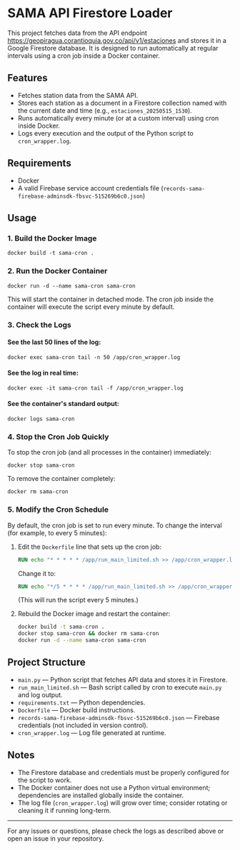 # SAMA API Firestore Loader

This project fetches data from the API endpoint https://geopiragua.corantioquia.gov.co/api/v1/estaciones and stores it in a Google Firestore database. It is designed to run automatically at regular intervals using a cron job inside a Docker container.

## Features
- Fetches station data from the SAMA API.
- Stores each station as a document in a Firestore collection named with the current date and time (e.g., `estaciones_20250515_1530`).
- Runs automatically every minute (or at a custom interval) using cron inside Docker.
- Logs every execution and the output of the Python script to `cron_wrapper.log`.

## Requirements
- Docker
- A valid Firebase service account credentials file (`records-sama-firebase-adminsdk-fbsvc-515269b6c0.json`)

## Usage

### 1. Build the Docker Image

```
docker build -t sama-cron .
```

### 2. Run the Docker Container

```
docker run -d --name sama-cron sama-cron
```

This will start the container in detached mode. The cron job inside the container will execute the script every minute by default.

### 3. Check the Logs

#### See the last 50 lines of the log:
```
docker exec sama-cron tail -n 50 /app/cron_wrapper.log
```

#### See the log in real time:
```
docker exec -it sama-cron tail -f /app/cron_wrapper.log
```

#### See the container's standard output:
```
docker logs sama-cron
```

### 4. Stop the Cron Job Quickly

To stop the cron job (and all processes in the container) immediately:
```
docker stop sama-cron
```

To remove the container completely:
```
docker rm sama-cron
```

### 5. Modify the Cron Schedule

By default, the cron job is set to run every minute. To change the interval (for example, to every 5 minutes):

1. Edit the `Dockerfile` line that sets up the cron job:
   ```dockerfile
   RUN echo "* * * * * /app/run_main_limited.sh >> /app/cron_wrapper.log 2>&1" > /etc/cron.d/sama-cron
   ```
   Change it to:
   ```dockerfile
   RUN echo "*/5 * * * * /app/run_main_limited.sh >> /app/cron_wrapper.log 2>&1" > /etc/cron.d/sama-cron
   ```
   (This will run the script every 5 minutes.)

2. Rebuild the Docker image and restart the container:
   ```bash
   docker build -t sama-cron .
   docker stop sama-cron && docker rm sama-cron
   docker run -d --name sama-cron sama-cron
   ```

## Project Structure

- `main.py` — Python script that fetches API data and stores it in Firestore.
- `run_main_limited.sh` — Bash script called by cron to execute `main.py` and log output.
- `requirements.txt` — Python dependencies.
- `Dockerfile` — Docker build instructions.
- `records-sama-firebase-adminsdk-fbsvc-515269b6c0.json` — Firebase credentials (not included in version control).
- `cron_wrapper.log` — Log file generated at runtime.

## Notes
- The Firestore database and credentials must be properly configured for the script to work.
- The Docker container does not use a Python virtual environment; dependencies are installed globally inside the container.
- The log file (`cron_wrapper.log`) will grow over time; consider rotating or cleaning it if running long-term.

---

For any issues or questions, please check the logs as described above or open an issue in your repository.
